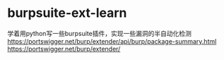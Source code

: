 # burpsuite-ext-learn
学着用python写一些burpsuite插件，实现一些漏洞的半自动化检测</br>
https://portswigger.net/burp/extender/api/burp/package-summary.html</br>
https://portswigger.net/burp/extender/</br>